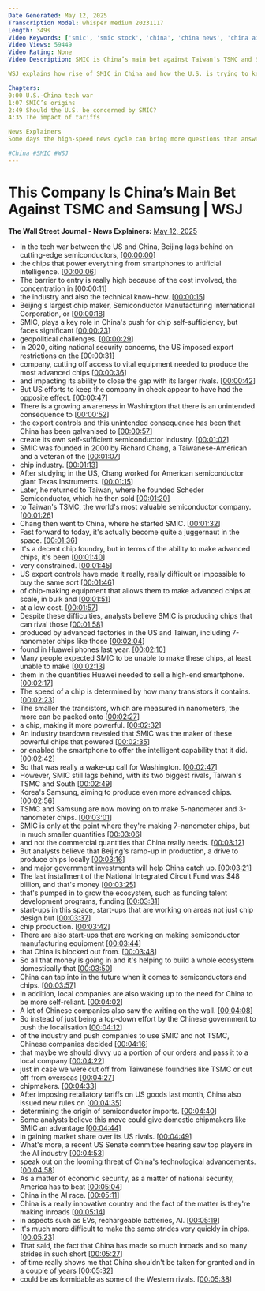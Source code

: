 ```yaml
---
Date Generated: May 12, 2025
Transcription Model: whisper medium 20231117
Length: 349s
Video Keywords: ['smic', 'smic stock', 'china', 'china news', 'china ai chip', 'ai chips', 'semiconductor', 'tsmc', 'samsung', 'tsmc arizona', 'tsmc trump', 'taiwan', 'south korea', 'ai tech', 'chips race', 'semiconductor stocks', 'semiconductor manufacturing', 'tech war', 'us china relations', 'us china news', 'Semiconductor Manufacturing International Corporation', 'national security', 'advanced chips', 'nvidia', 'nvidia chips', 'richard chang', 'taiwan tsmc', 'transistors', 'ai', 'taiwan semiconductor manufacturing company', 'tariffs', 'trade war', 'wonews']
Video Views: 59449
Video Rating: None
Video Description: SMIC is China’s main bet against Taiwan’s TSMC and South Korea’s Samsung in the global AI race. But the U.S.’s efforts to keep Beijing’s biggest chipmaker in check appear to have had the opposite effect. Huawei recently unveiled a new line of SMIC manufactured semiconductors that rival Nvidia’s.

WSJ explains how rise of SMIC in China and how the U.S. is trying to keep the company in check.

Chapters:
0:00 U.S.-China tech war
1:07 SMIC’s origins
2:49 Should the U.S. be concerned by SMIC?
4:35 The impact of tariffs

News Explainers
Some days the high-speed news cycle can bring more questions than answers. WSJ’s news explainers break down the day's biggest stories into bite-size pieces to help you make sense of the news.

#China #SMIC #WSJ
---
```


# This Company Is China’s Main Bet Against TSMC and Samsung | WSJ
**The Wall Street Journal - News Explainers:** [May 12, 2025](https://www.youtube.com/watch?v=b88mOUwxyJk)
*  In the tech war between the US and China, Beijing lags behind on cutting-edge semiconductors, [[00:00:00](https://www.youtube.com/watch?v=b88mOUwxyJk&t=0.0s)]
*  the chips that power everything from smartphones to artificial intelligence. [[00:00:06](https://www.youtube.com/watch?v=b88mOUwxyJk&t=6.6000000000000005s)]
*  The barrier to entry is really high because of the cost involved, the concentration in [[00:00:11](https://www.youtube.com/watch?v=b88mOUwxyJk&t=11.44s)]
*  the industry and also the technical know-how. [[00:00:15](https://www.youtube.com/watch?v=b88mOUwxyJk&t=15.64s)]
*  Beijing's largest chip maker, Semiconductor Manufacturing International Corporation, or [[00:00:18](https://www.youtube.com/watch?v=b88mOUwxyJk&t=18.400000000000002s)]
*  SMIC, plays a key role in China's push for chip self-sufficiency, but faces significant [[00:00:23](https://www.youtube.com/watch?v=b88mOUwxyJk&t=23.2s)]
*  geopolitical challenges. [[00:00:29](https://www.youtube.com/watch?v=b88mOUwxyJk&t=29.36s)]
*  In 2020, citing national security concerns, the US imposed export restrictions on the [[00:00:31](https://www.youtube.com/watch?v=b88mOUwxyJk&t=31.6s)]
*  company, cutting off access to vital equipment needed to produce the most advanced chips [[00:00:36](https://www.youtube.com/watch?v=b88mOUwxyJk&t=36.8s)]
*  and impacting its ability to close the gap with its larger rivals. [[00:00:42](https://www.youtube.com/watch?v=b88mOUwxyJk&t=42.519999999999996s)]
*  But US efforts to keep the company in check appear to have had the opposite effect. [[00:00:47](https://www.youtube.com/watch?v=b88mOUwxyJk&t=47.4s)]
*  There is a growing awareness in Washington that there is an unintended consequence to [[00:00:52](https://www.youtube.com/watch?v=b88mOUwxyJk&t=52.760000000000005s)]
*  the export controls and this unintended consequence has been that China has been galvanised to [[00:00:57](https://www.youtube.com/watch?v=b88mOUwxyJk&t=57.32s)]
*  create its own self-sufficient semiconductor industry. [[00:01:02](https://www.youtube.com/watch?v=b88mOUwxyJk&t=62.72s)]
*  SMIC was founded in 2000 by Richard Chang, a Taiwanese-American and a veteran of the [[00:01:07](https://www.youtube.com/watch?v=b88mOUwxyJk&t=67.32s)]
*  chip industry. [[00:01:13](https://www.youtube.com/watch?v=b88mOUwxyJk&t=73.64s)]
*  After studying in the US, Chang worked for American semiconductor giant Texas Instruments. [[00:01:15](https://www.youtube.com/watch?v=b88mOUwxyJk&t=75.24000000000001s)]
*  Later, he returned to Taiwan, where he founded Scheder Semiconductor, which he then sold [[00:01:20](https://www.youtube.com/watch?v=b88mOUwxyJk&t=80.44s)]
*  to Taiwan's TSMC, the world's most valuable semiconductor company. [[00:01:26](https://www.youtube.com/watch?v=b88mOUwxyJk&t=86.32000000000001s)]
*  Chang then went to China, where he started SMIC. [[00:01:32](https://www.youtube.com/watch?v=b88mOUwxyJk&t=92.08s)]
*  Fast forward to today, it's actually become quite a juggernaut in the space. [[00:01:36](https://www.youtube.com/watch?v=b88mOUwxyJk&t=96.04s)]
*  It's a decent chip foundry, but in terms of the ability to make advanced chips, it's been [[00:01:40](https://www.youtube.com/watch?v=b88mOUwxyJk&t=100.64s)]
*  very constrained. [[00:01:45](https://www.youtube.com/watch?v=b88mOUwxyJk&t=105.32s)]
*  US export controls have made it really, really difficult or impossible to buy the same sort [[00:01:46](https://www.youtube.com/watch?v=b88mOUwxyJk&t=106.32s)]
*  of chip-making equipment that allows them to make advanced chips at scale, in bulk and [[00:01:51](https://www.youtube.com/watch?v=b88mOUwxyJk&t=111.64s)]
*  at a low cost. [[00:01:57](https://www.youtube.com/watch?v=b88mOUwxyJk&t=117.0s)]
*  Despite these difficulties, analysts believe SMIC is producing chips that can rival those [[00:01:58](https://www.youtube.com/watch?v=b88mOUwxyJk&t=118.76s)]
*  produced by advanced factories in the US and Taiwan, including 7-nanometer chips like those [[00:02:04](https://www.youtube.com/watch?v=b88mOUwxyJk&t=124.46000000000001s)]
*  found in Huawei phones last year. [[00:02:10](https://www.youtube.com/watch?v=b88mOUwxyJk&t=130.52s)]
*  Many people expected SMIC to be unable to make these chips, at least unable to make [[00:02:13](https://www.youtube.com/watch?v=b88mOUwxyJk&t=133.2s)]
*  them in the quantities Huawei needed to sell a high-end smartphone. [[00:02:17](https://www.youtube.com/watch?v=b88mOUwxyJk&t=137.96s)]
*  The speed of a chip is determined by how many transistors it contains. [[00:02:23](https://www.youtube.com/watch?v=b88mOUwxyJk&t=143.24s)]
*  The smaller the transistors, which are measured in nanometers, the more can be packed onto [[00:02:27](https://www.youtube.com/watch?v=b88mOUwxyJk&t=147.52s)]
*  a chip, making it more powerful. [[00:02:32](https://www.youtube.com/watch?v=b88mOUwxyJk&t=152.36s)]
*  An industry teardown revealed that SMIC was the maker of these powerful chips that powered [[00:02:35](https://www.youtube.com/watch?v=b88mOUwxyJk&t=155.48000000000002s)]
*  or enabled the smartphone to offer the intelligent capability that it did. [[00:02:42](https://www.youtube.com/watch?v=b88mOUwxyJk&t=162.32s)]
*  So that was really a wake-up call for Washington. [[00:02:47](https://www.youtube.com/watch?v=b88mOUwxyJk&t=167.12s)]
*  However, SMIC still lags behind, with its two biggest rivals, Taiwan's TSMC and South [[00:02:49](https://www.youtube.com/watch?v=b88mOUwxyJk&t=169.56s)]
*  Korea's Samsung, aiming to produce even more advanced chips. [[00:02:56](https://www.youtube.com/watch?v=b88mOUwxyJk&t=176.8s)]
*  TSMC and Samsung are now moving on to make 5-nanometer and 3-nanometer chips. [[00:03:01](https://www.youtube.com/watch?v=b88mOUwxyJk&t=181.56s)]
*  SMIC is only at the point where they're making 7-nanometer chips, but in much smaller quantities [[00:03:06](https://www.youtube.com/watch?v=b88mOUwxyJk&t=186.76s)]
*  and not the commercial quantities that China really needs. [[00:03:12](https://www.youtube.com/watch?v=b88mOUwxyJk&t=192.44s)]
*  But analysts believe that Beijing's ramp-up in production, a drive to produce chips locally [[00:03:16](https://www.youtube.com/watch?v=b88mOUwxyJk&t=196.56s)]
*  and major government investments will help China catch up. [[00:03:21](https://www.youtube.com/watch?v=b88mOUwxyJk&t=201.44s)]
*  The last installment of the National Integrated Circuit Fund was $48 billion, and that's money [[00:03:25](https://www.youtube.com/watch?v=b88mOUwxyJk&t=205.8s)]
*  that's pumped in to grow the ecosystem, such as funding talent development programs, funding [[00:03:31](https://www.youtube.com/watch?v=b88mOUwxyJk&t=211.8s)]
*  start-ups in this space, start-ups that are working on areas not just chip design but [[00:03:37](https://www.youtube.com/watch?v=b88mOUwxyJk&t=217.64000000000001s)]
*  chip production. [[00:03:42](https://www.youtube.com/watch?v=b88mOUwxyJk&t=222.68s)]
*  There are also start-ups that are working on making semiconductor manufacturing equipment [[00:03:44](https://www.youtube.com/watch?v=b88mOUwxyJk&t=224.28s)]
*  that China is blocked out from. [[00:03:48](https://www.youtube.com/watch?v=b88mOUwxyJk&t=228.88s)]
*  So all that money is going in and it's helping to build a whole ecosystem domestically that [[00:03:50](https://www.youtube.com/watch?v=b88mOUwxyJk&t=230.52s)]
*  China can tap into in the future when it comes to semiconductors and chips. [[00:03:57](https://www.youtube.com/watch?v=b88mOUwxyJk&t=237.52s)]
*  In addition, local companies are also waking up to the need for China to be more self-reliant. [[00:04:02](https://www.youtube.com/watch?v=b88mOUwxyJk&t=242.68s)]
*  A lot of Chinese companies also saw the writing on the wall. [[00:04:08](https://www.youtube.com/watch?v=b88mOUwxyJk&t=248.76000000000002s)]
*  So instead of just being a top-down effort by the Chinese government to push the localisation [[00:04:12](https://www.youtube.com/watch?v=b88mOUwxyJk&t=252.28s)]
*  of the industry and push companies to use SMIC and not TSMC, Chinese companies decided [[00:04:16](https://www.youtube.com/watch?v=b88mOUwxyJk&t=256.28s)]
*  that maybe we should divvy up a portion of our orders and pass it to a local company [[00:04:22](https://www.youtube.com/watch?v=b88mOUwxyJk&t=262.0s)]
*  just in case we were cut off from Taiwanese foundries like TSMC or cut off from overseas [[00:04:27](https://www.youtube.com/watch?v=b88mOUwxyJk&t=267.2s)]
*  chipmakers. [[00:04:33](https://www.youtube.com/watch?v=b88mOUwxyJk&t=273.8s)]
*  After imposing retaliatory tariffs on US goods last month, China also issued new rules on [[00:04:35](https://www.youtube.com/watch?v=b88mOUwxyJk&t=275.68s)]
*  determining the origin of semiconductor imports. [[00:04:40](https://www.youtube.com/watch?v=b88mOUwxyJk&t=280.76s)]
*  Some analysts believe this move could give domestic chipmakers like SMIC an advantage [[00:04:44](https://www.youtube.com/watch?v=b88mOUwxyJk&t=284.4s)]
*  in gaining market share over its US rivals. [[00:04:49](https://www.youtube.com/watch?v=b88mOUwxyJk&t=289.76s)]
*  What's more, a recent US Senate committee hearing saw top players in the AI industry [[00:04:53](https://www.youtube.com/watch?v=b88mOUwxyJk&t=293.52s)]
*  speak out on the looming threat of China's technological advancements. [[00:04:58](https://www.youtube.com/watch?v=b88mOUwxyJk&t=298.36s)]
*  As a matter of economic security, as a matter of national security, America has to beat [[00:05:04](https://www.youtube.com/watch?v=b88mOUwxyJk&t=304.44s)]
*  China in the AI race. [[00:05:11](https://www.youtube.com/watch?v=b88mOUwxyJk&t=311.52s)]
*  China is a really innovative country and the fact of the matter is they're making inroads [[00:05:14](https://www.youtube.com/watch?v=b88mOUwxyJk&t=314.52s)]
*  in aspects such as EVs, rechargeable batteries, AI. [[00:05:19](https://www.youtube.com/watch?v=b88mOUwxyJk&t=319.04s)]
*  It's much more difficult to make the same strides very quickly in chips. [[00:05:23](https://www.youtube.com/watch?v=b88mOUwxyJk&t=323.64s)]
*  That said, the fact that China has made so much inroads and so many strides in such short [[00:05:27](https://www.youtube.com/watch?v=b88mOUwxyJk&t=327.48s)]
*  of time really shows me that China shouldn't be taken for granted and in a couple of years [[00:05:32](https://www.youtube.com/watch?v=b88mOUwxyJk&t=332.68s)]
*  could be as formidable as some of the Western rivals. [[00:05:38](https://www.youtube.com/watch?v=b88mOUwxyJk&t=338.20000000000005s)]
